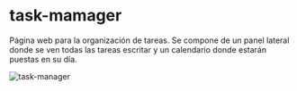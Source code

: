 # task-mamager
Página web para la organización de tareas. Se compone de un panel lateral donde se ven todas las tareas escritar y un calendario donde estarán puestas en su día.

![task-manager](https://acolmenero.xyz/me/medias/web/webSection_07.jpg)
